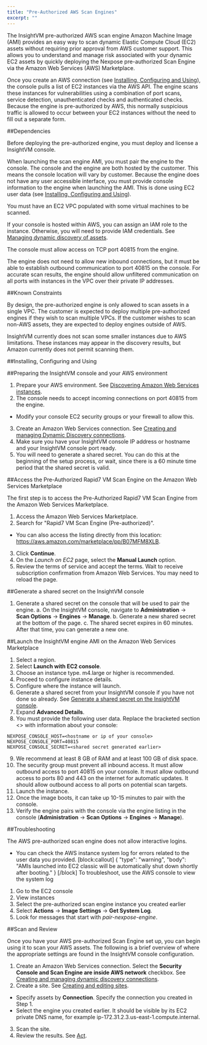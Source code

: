 ```yaml
---
title: "Pre-Authorized AWS Scan Engines"
excerpt: ""
---
```

The InsightVM pre-authorized AWS scan engine Amazon Machine Image (AMI) provides an easy way to scan dynamic Elastic Compute Cloud (EC2) assets without requiring prior approval from AWS customer support. This allows you to understand and manage risk associated with your dynamic EC2 assets by quickly deploying the Nexpose pre-authorized Scan Engine via the Amazon Web Services (AWS) Marketplace.

Once you create an AWS connection (see [Installing, Configuring and Using](doc:insightvm-scan-engine-pre-authorized-ami#section-installing-configuring-and-using)), the console pulls a list of EC2 instances via the AWS API.  The engine scans these instances for vulnerabilities using a combination of port scans, service detection, unauthenticated checks and authenticated checks.  Because the engine is pre-authorized by AWS, this normally suspicious traffic is allowed to occur between your EC2 instances without the need to fill out a separate form.

##Dependencies

Before deploying the pre-authorized engine, you must deploy and license a InsightVM console. 

When launching the scan engine AMI, you must pair the engine to the console.  The console and the engine are both hosted by the customer.  This means the console location will vary by customer.  Because the engine does not have any user accessible interface, you must provide console information to the engine when launching the AMI.   This is done using EC2 user data (see [Installing, Configuring and Using](doc:insightvm-scan-engine-pre-authorized-ami#section-installing-configuring-and-using)).

You must have an EC2 VPC populated with some virtual machines to be scanned.

If your console is hosted within AWS, you can assign an IAM role to the instance. Otherwise, you will need to provide IAM credentials. See [Managing dynamic discovery of assets](doc:managing-dynamic-discovery-of-assets). 

The console must allow access on TCP port 40815 from the engine.

The engine does not need to allow new inbound connections, but it must be able to establish outbound communication to port 40815 on the console.  For accurate scan results, the engine should allow unfiltered communication on all ports with instances in the VPC over their private IP addresses. 

##Known Constraints

By design, the pre-authorized engine is only allowed to scan assets in a single VPC.  The customer is expected to deploy multiple pre-authorized engines if they wish to scan multiple VPCs.  If the customer wishes to scan non-AWS assets, they are expected to deploy engines outside of AWS.

InsightVM currently does not scan some smaller instances due to AWS limitations. These instances may appear in the discovery results, but Amazon currently does not permit scanning them.

##Installing, Configuring and Using

##Preparing the InsightVM console and your AWS environment

1. Prepare your AWS environment. See [Discovering Amazon Web Services instances](doc:discovering-amazon-web-services-instances).
2. The console needs to accept incoming connections on port 40815 from the engine.
  * Modify your console EC2 security groups or your firewall to allow this.
3. Create an Amazon Web Services connection. See [Creating and managing Dynamic Discovery connections](doc:creating-and-managing-dynamic-discovery-connections).
4. Make sure you have your InsightVM console IP address or hostname and your InsightVM console port ready.
5. You will need to generate a shared secret. You can do this at the beginning of the setup process, or wait, since there is a 60 minute time period that the shared secret is valid.

##Access the Pre-Authorized Rapid7 VM Scan Engine on the Amazon Web Services Marketplace

The first step is to access the Pre-Authorized Rapid7 VM Scan Engine from the Amazon Web Services Marketplace.

1. Access the Amazon Web Services Marketplace.
2. Search for "Rapid7 VM Scan Engine (Pre-authorized)".
 * You can also access the listing directly from this location: https://aws.amazon.com/marketplace/pp/B07MFM8XLB.
3. Click **Continue**.
4. On the _Launch on EC2_ page, select the **Manual Launch** option.
5. Review the terms of service and accept the terms. Wait to receive subscription confirmation from Amazon Web Services. You may need to reload the page.

##Generate a shared secret on the InsightVM console

1. Generate a shared secret on the console that will be used to pair the engine.
  a. On the InsightVM console, navigate to **Administration** -> **Scan Options** -> **Engines** -> **Manage**.
  b. Generate a new shared secret at the bottom of the page.
  c. The shared secret expires in 60 minutes. After that time, you can generate a new one.

##Launch the InsightVM engine AMI on the Amazon Web Services Marketplace

1. Select a region.
2. Select **Launch with EC2 console**.
3. Choose an instance type. m4.large or higher is recommended.
4. Proceed to configure instance details.
5. Configure where the instance will launch.
6. Generate a shared secret from your InsightVM console if you have not done so already. See [Generate a shared secret on the InsightVM console](doc:insightvm-scan-engine-pre-authorized-ami#section-generate-a-shared-secret-on-the-insightvm-console).
7. Expand **Advanced Details**.
8. You must provide the following user data. Replace the bracketed section <> with information about your console:

```
NEXPOSE_CONSOLE_HOST=<hostname or ip of your console>
NEXPOSE_CONSOLE_PORT=40815
NEXPOSE_CONSOLE_SECRET=<shared secret generated earlier>
```

9. We recommend at least 8 GB of RAM and at least 100 GB of disk space.
10. The security group must prevent all inbound access.  It must allow outbound access to port 40815 on your console.  It must allow outbound access to ports 80 and 443 on the internet for automatic updates.  It should allow outbound access to all ports on potential scan targets.
11. Launch the instance.
12. Once the image boots, it can take up 10-15 minutes to pair with the console.
13. Verify the engine pairs with the console via the engine listing in the console (**Administration** -> **Scan Options** -> **Engines** -> **Manage**).

##Troubleshooting

The AWS pre-authorized scan engine does not allow interactive logins.

* You can check the AWS instance system log for errors related to the user data you provided.
[block:callout]
{
  "type": "warning",
  "body": "AMIs launched into EC2 classic will be automatically shut down shortly after booting."
}
[/block]
To troubleshoot, use the AWS console to view the system log

1. Go to the EC2 console
2. View instances
3. Select the pre-authorized scan engine instance you created earlier
4. Select **Actions** -> **Image Settings** -> **Get System Log**.
5. Look for messages that start with _pair-nexpose-engine_.

##Scan and Review

Once you have your AWS pre-authorized Scan Engine set up, you can begin using it to scan your AWS assets. The following is a brief overview of where the appropriate settings are found in the InsightVM console configuration.

1. Create an Amazon Web Services connection. Select the **Security Console and Scan Engine are inside AWS network** checkbox. See [Creating and managing dynamic discovery connections](doc:creating-and-managing-dynamic-discovery-connections).
2. Create a site. See [Creating and editing sites](doc:creating-and-editing-sites).
 * Specify assets by **Connection**. Specify the connection you created in Step 1.
 * Select the engine you created earlier. It should be visible by its EC2 private DNS name, for example ip-172.31.2.3.us-east-1.compute.internal.
3. Scan the site.
4. Review the results. See [Act](doc:act).